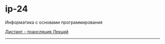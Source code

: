 # ip-24
Информатика с основами программирования

[Дистант - трансляция Лекций](https://bbb.psaa.ru/rooms/clu-pi0-lck-coa/join)  

---  
